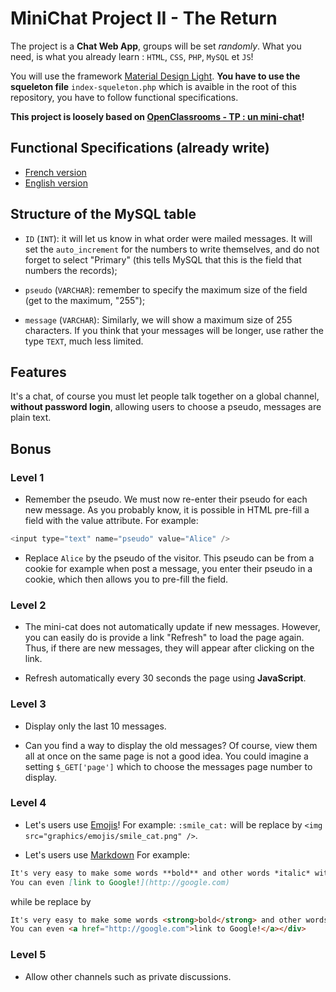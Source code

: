 # MiniChat Project II - The Return

The project is a **Chat Web App**, groups will be set _randomly_.
What you need, is what you already learn : `HTML`, `CSS`, `PHP`, `MySQL` et `JS`!

You will use the framework [Material Design Light](https://getmdl.io/).
__You have to use the squeleton file__ `index-squeleton.php` which is avaible in the root of this repository, you have to follow functional specifications.

__This project is loosely based on [OpenClassrooms - TP : un mini-chat](https://openclassrooms.com/courses/concevez-votre-site-web-avec-php-et-mysql/tp-un-mini-chat)!__

## Functional Specifications (already write)

* [French version](https://docs.google.com/document/d/1AK9OQgLsr0Iv549YS3zUCoENvSVdm0H5RV2kMYpaeyc)
* [English version](https://docs.google.com/document/d/15xab7ijmKXCmGWooJcPr9Yp8X6TVPQ3CnYtqoKc297Q)

## Structure of the MySQL table

* `ID` (`INT`): it will let us know in what order were mailed messages. It will set the `auto_increment` for the numbers to write themselves, and do not forget to select "Primary" (this tells MySQL that this is the field that numbers the records);

* `pseudo` (`VARCHAR`): remember to specify the maximum size of the field (get to the maximum, "255");

* `message` (`VARCHAR`): Similarly, we will show a maximum size of 255 characters. If you think that your messages will be longer, use rather the type `TEXT`, much less limited.

## Features

It's a chat, of course you must let people talk together on a global channel, __without password login__, allowing users to choose a pseudo, messages are plain text.

## Bonus

### Level 1

* Remember the pseudo. We must now re-enter their pseudo for each new message. As you probably know, it is possible in HTML pre-fill a field with the value attribute. For example:

```php
<input type="text" name="pseudo" value="Alice" />
```

* Replace `Alice` by the pseudo of the visitor. This pseudo can be from a cookie for example when post a message, you enter their pseudo in a cookie, which then allows you to pre-fill the field.

### Level 2

* The mini-cat does not automatically update if new messages. However, you can easily do is provide a link "Refresh" to load the page again. Thus, if there are new messages, they will appear after clicking on the link.

* Refresh automatically every 30 seconds the page using __JavaScript__.

### Level 3

* Display only the last 10 messages.

* Can you find a way to display the old messages? Of course, view them all at once on the same page is not a good idea. You could imagine a setting `$_GET['page']` which to choose the messages page number to display.

### Level 4

* Let's users use [Emojis](http://www.emoji-cheat-sheet.com/)! For example: `:smile_cat:` will be replace by `<img src="graphics/emojis/smile_cat.png" />`.

* Let's users use [Markdown](https://guides.github.com/features/mastering-markdown/) For example:
```markdown
It's very easy to make some words **bold** and other words *italic* with Markdown.
You can even [link to Google!](http://google.com)
```
while be replace by
```html
It's very easy to make some words <strong>bold</strong> and other words <em>italic</em> with Markdown.
You can even <a href="http://google.com">link to Google!</a></div>
```

### Level 5

* Allow other channels such as private discussions.
